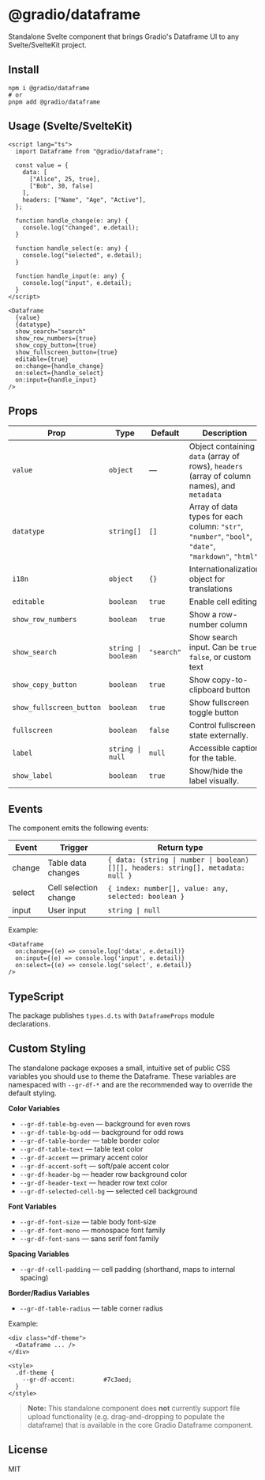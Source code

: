 @gradio/dataframe
================================

Standalone Svelte component that brings Gradio's Dataframe UI to any Svelte/SvelteKit project. 

Install
-------

```
npm i @gradio/dataframe
# or
pnpm add @gradio/dataframe
```

Usage (Svelte/SvelteKit)
------------------------

```svelte
<script lang="ts">
  import Dataframe from "@gradio/dataframe";

  const value = {
    data: [
      ["Alice", 25, true],
      ["Bob", 30, false]
    ],
    headers: ["Name", "Age", "Active"],
  };

  function handle_change(e: any) {
    console.log("changed", e.detail);
  }

  function handle_select(e: any) {
    console.log("selected", e.detail);
  }

  function handle_input(e: any) {
    console.log("input", e.detail);
  }
</script>

<Dataframe
  {value}
  {datatype}
  show_search="search"
  show_row_numbers={true}
  show_copy_button={true}
  show_fullscreen_button={true}
  editable={true}
  on:change={handle_change}
  on:select={handle_select}
  on:input={handle_input}
/>
```

Props
-----

| Prop                    | Type                                   | Default   | Description                                                |
|-------------------------|----------------------------------------|-----------|------------------------------------------------------------|
| `value`                 | `object`                               | —         | Object containing `data` (array of rows), `headers` (array of column names), and `metadata` |
| `datatype`              | `string[]`                             | `[]`      | Array of data types for each column: `"str"`, `"number"`, `"bool"`, `"date"`, `"markdown"`, `"html"` |
| `i18n`                  | `object`                               | `{}`      | Internationalization object for translations               |
| `editable`              | `boolean`                               | `true`    | Enable cell editing                                        |
| `show_row_numbers`      | `boolean`                               | `true`    | Show a row-number column                                   |
| `show_search`           | `string \| boolean`                     | `"search"` | Show search input. Can be `true`, `false`, or custom text |
| `show_copy_button`      | `boolean`                               | `true`    | Show copy-to-clipboard button                              |
| `show_fullscreen_button`| `boolean`                               | `true`    | Show fullscreen toggle button                              |
| `fullscreen`            | `boolean`                               | `false`   | Control fullscreen state externally.                       |
| `label`                 | `string \| null`                       | `null`    | Accessible caption for the table.                          |
| `show_label`            | `boolean`                               | `true`    | Show/hide the label visually.                              |

Events
------

The component emits the following events:

| Event   | Trigger                                      | Return type                                                   |
|---------|-----------------------------------------------------|---------------------------------------------------------------|
| change  | Table data changes             | `{ data: (string \| number \| boolean)[][], headers: string[], metadata: null }` |
| select  | Cell selection change                              | `{ index: number[], value: any, selected: boolean }`          |
| input   | User input | `string \| null`                                              |


Example:

```svelte
<Dataframe
  on:change={(e) => console.log('data', e.detail)}
  on:input={(e) => console.log('input', e.detail)}
  on:select={(e) => console.log('select', e.detail)}
/>
```

TypeScript
----------

The package publishes `types.d.ts` with `DataframeProps` module declarations.

Custom Styling
--------------

The standalone package exposes a small, intuitive set of public CSS variables you should use to theme the Dataframe. These variables are namespaced with `--gr-df-*` and are the recommended way to override the default styling.

**Color Variables**
- `--gr-df-table-bg-even` — background for even rows
- `--gr-df-table-bg-odd` — background for odd rows
- `--gr-df-table-border` — table border color
- `--gr-df-table-text` — table text color
- `--gr-df-accent` — primary accent color
- `--gr-df-accent-soft` — soft/pale accent color
- `--gr-df-header-bg` — header row background color
- `--gr-df-header-text` — header row text color
- `--gr-df-selected-cell-bg` — selected cell background

**Font Variables**
- `--gr-df-font-size` — table body font-size
- `--gr-df-font-mono` — monospace font family
- `--gr-df-font-sans` — sans serif font family

**Spacing Variables**
- `--gr-df-cell-padding` — cell padding (shorthand, maps to internal spacing)

**Border/Radius Variables**
- `--gr-df-table-radius` — table corner radius

Example:

```svelte
<div class="df-theme">
  <Dataframe ... />
</div>

<style>
  .df-theme {
    --gr-df-accent:        #7c3aed;
  }
</style>
```

> **Note:** This standalone component does **not** currently support file upload functionality (e.g. drag-and-dropping to populate the dataframe) that is available in the core Gradio Dataframe component.


License
-------

MIT

